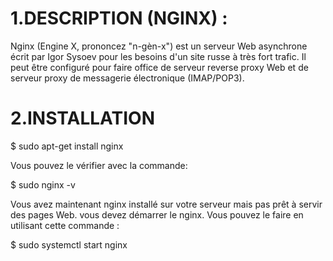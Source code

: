 # 1.DESCRIPTION (NGINX) :

Nginx (Engine X, prononcez "n-gèn-x") est un serveur Web asynchrone écrit par Igor Sysoev pour les besoins d'un site russe à très fort trafic.
Il peut être configuré pour faire office de serveur reverse proxy Web et de serveur proxy de messagerie électronique (IMAP/POP3).

# 2.INSTALLATION 

$ sudo apt-get install nginx

Vous pouvez le vérifier avec la commande:

$ sudo nginx -v  

Vous avez maintenant nginx installé sur votre serveur mais pas prêt à servir des pages Web.
vous devez démarrer le nginx. Vous pouvez le faire en utilisant cette commande :

$ sudo systemctl start nginx 
